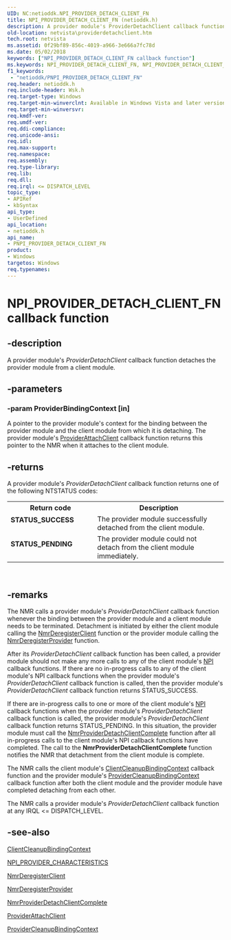 ```yaml
---
UID: NC:netioddk.NPI_PROVIDER_DETACH_CLIENT_FN
title: NPI_PROVIDER_DETACH_CLIENT_FN (netioddk.h)
description: A provider module's ProviderDetachClient callback function detaches the provider module from a client module.
old-location: netvista\providerdetachclient.htm
tech.root: netvista
ms.assetid: 0f29bf89-856c-4019-a966-3e666a7fc78d
ms.date: 05/02/2018
keywords: ["NPI_PROVIDER_DETACH_CLIENT_FN callback function"]
ms.keywords: NPI_PROVIDER_DETACH_CLIENT_FN, NPI_PROVIDER_DETACH_CLIENT_FN callback, PNPI_PROVIDER_DETACH_CLIENT_FN, PNPI_PROVIDER_DETACH_CLIENT_FN callback function [Network Drivers Starting with Windows Vista], ProviderDetachClient, ProviderDetachClient callback function [Network Drivers Starting with Windows Vista], netioddk/ProviderDetachClient, netvista.providerdetachclient, nmrref_04fc189d-40e1-4cc5-87ea-dda2664f7e63.xml
f1_keywords:
 - "netioddk/PNPI_PROVIDER_DETACH_CLIENT_FN"
req.header: netioddk.h
req.include-header: Wsk.h
req.target-type: Windows
req.target-min-winverclnt: Available in Windows Vista and later versions of the Windows operating   systems.
req.target-min-winversvr: 
req.kmdf-ver: 
req.umdf-ver: 
req.ddi-compliance: 
req.unicode-ansi: 
req.idl: 
req.max-support: 
req.namespace: 
req.assembly: 
req.type-library: 
req.lib: 
req.dll: 
req.irql: <= DISPATCH_LEVEL
topic_type:
- APIRef
- kbSyntax
api_type:
- UserDefined
api_location:
- netioddk.h
api_name:
- PNPI_PROVIDER_DETACH_CLIENT_FN
product:
- Windows
targetos: Windows
req.typenames: 
---
```


# NPI_PROVIDER_DETACH_CLIENT_FN callback function


## -description


A provider module's 
  <i>ProviderDetachClient</i> callback function detaches the provider module from a client module.


## -parameters




### -param ProviderBindingContext [in]

A pointer to the provider module's context for the binding between the provider module and the
     client module from which it is detaching. The provider module's 
     <a href="https://docs.microsoft.com/windows-hardware/drivers/ddi/netioddk/nc-netioddk-npi_provider_attach_client_fn">ProviderAttachClient</a> callback
     function returns this pointer to the NMR when it attaches to the client module.


## -returns



A provider module's 
     <i>ProviderDetachClient</i> callback function returns one of the following NTSTATUS codes:

<table>
<tr>
<th>Return code</th>
<th>Description</th>
</tr>
<tr>
<td width="40%">
<dl>
<dt><b>STATUS_SUCCESS</b></dt>
</dl>
</td>
<td width="60%">
The provider module successfully detached from the client module.

</td>
</tr>
<tr>
<td width="40%">
<dl>
<dt><b>STATUS_PENDING</b></dt>
</dl>
</td>
<td width="60%">
The provider module could not detach from the client module immediately.

</td>
</tr>
</table>
 




## -remarks



The NMR calls a provider module's 
    <i>ProviderDetachClient</i> callback function whenever the binding between the provider module and a
    client module needs to be terminated. Detachment is initiated by either the client module calling the 
    <a href="https://docs.microsoft.com/windows-hardware/drivers/ddi/netioddk/nf-netioddk-nmrderegisterclient">NmrDeregisterClient</a> function or the
    provider module calling the 
    <a href="https://docs.microsoft.com/windows-hardware/drivers/ddi/netioddk/nf-netioddk-nmrderegisterprovider">NmrDeregisterProvider</a> function.

After its 
    <i>ProviderDetachClient</i> callback function has been called, a provider module should not make any more
    calls to any of the client module's 
    <a href="https://docs.microsoft.com/windows-hardware/drivers/network/network-programming-interface">NPI</a> callback functions. If there
    are no in-progress calls to any of the client module's 
    NPI callback functions when the
    provider module's 
    <i>ProviderDetachClient</i> callback function is called, then the provider module's 
    <i>ProviderDetachClient</i> callback function returns STATUS_SUCCESS.

If there are in-progress calls to one or more of the client module's 
    <a href="https://docs.microsoft.com/windows-hardware/drivers/network/network-programming-interface">NPI</a> callback functions when the
    provider module's 
    <i>ProviderDetachClient</i> callback function is called, the provider module's 
    <i>ProviderDetachClient</i> callback function returns STATUS_PENDING. In this situation, the provider
    module must call the 
    <a href="https://docs.microsoft.com/windows-hardware/drivers/ddi/netioddk/nf-netioddk-nmrproviderdetachclientcomplete">
    NmrProviderDetachClientComplete</a> function after all in-progress calls to the client module's 
    NPI callback functions have
    completed. The call to the 
    <b>
    NmrProviderDetachClientComplete</b> function notifies the NMR that detachment from the client module is
    complete.

The NMR calls the client module's 
    <a href="https://docs.microsoft.com/windows-hardware/drivers/ddi/netioddk/nc-netioddk-npi_client_cleanup_binding_context_fn">
    ClientCleanupBindingContext</a> callback function and the provider module's 
    <a href="https://docs.microsoft.com/windows-hardware/drivers/ddi/netioddk/nc-netioddk-npi_provider_cleanup_binding_context_fn">
    ProviderCleanupBindingContext</a> callback function after both the client module and the provider
    module have completed detaching from each other.

The NMR calls a provider module's 
    <i>ProviderDetachClient</i> callback function at any IRQL <= DISPATCH_LEVEL.




## -see-also




<a href="https://docs.microsoft.com/windows-hardware/drivers/ddi/netioddk/nc-netioddk-npi_client_cleanup_binding_context_fn">ClientCleanupBindingContext</a>



<a href="https://docs.microsoft.com/windows-hardware/drivers/ddi/netioddk/ns-netioddk-_npi_provider_characteristics">NPI_PROVIDER_CHARACTERISTICS</a>



<a href="https://docs.microsoft.com/windows-hardware/drivers/ddi/netioddk/nf-netioddk-nmrderegisterclient">NmrDeregisterClient</a>



<a href="https://docs.microsoft.com/windows-hardware/drivers/ddi/netioddk/nf-netioddk-nmrderegisterprovider">NmrDeregisterProvider</a>



<a href="https://docs.microsoft.com/windows-hardware/drivers/ddi/netioddk/nf-netioddk-nmrproviderdetachclientcomplete">
   NmrProviderDetachClientComplete</a>



<a href="https://docs.microsoft.com/windows-hardware/drivers/ddi/netioddk/nc-netioddk-npi_provider_attach_client_fn">ProviderAttachClient</a>



<a href="https://docs.microsoft.com/windows-hardware/drivers/ddi/netioddk/nc-netioddk-npi_provider_cleanup_binding_context_fn">
   ProviderCleanupBindingContext</a>
 

 

